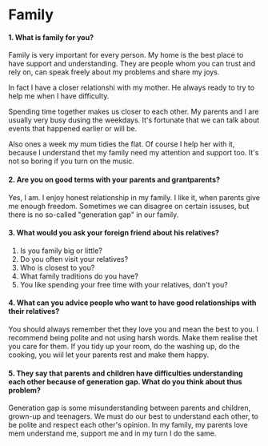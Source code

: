 # Family

#### 1. What is family for you?

Family is very important for every person. My home is the best place to have support and understanding. They are people whom you can trust and rely on, can speak freely about my problems and share my joys.

In fact I have a closer relationshi with my mother. He always ready to try to help me when I have difficulty.

Spending time together makes us closer to each other. My parents and I are usually very busy dusing the weekdays. It's fortunate that we can talk about events that happened earlier or will be.

Also ones a week my mum tidies the flat. Of course I help her with it, because I understand thet my family need my attention and support too. It's not so boring if you turn on the music.

#### 2. Are you on good terms with your parents and grantparents?

Yes, I am. I enjoy honest relationship in my family. I like it, when parents give me enough freedom. Sometimes we can disagree on certain issuses, but there is no so-called "generation gap" in our family.

#### 3. What would you ask your foreign friend about his relatives?

1. Is you family big or little?
2. Do you often visit your relatives?
3. Who is closest to you?
4. What family traditions do you have?
5. You like spending your free time with your relatives, don't you?

#### 4. What can you advice people who want to have good relationships with their relatives?

You should always remember thet they love you and mean the best to you. I recommend being polite and not using harsh words. Make them realise thet you care for them. If you tidy up your room, do the washing up, do the cooking, you wiil let your parents rest and make them happy.

#### 5. They say that parents and children have difficulties understanding each other because of generation gap. What do you think about thus problem?

Generation gap is some misunderstanding between parents and children, grown-up and teenagers. We must do our best to understand each other, to be polite and respect each other's opinion. In my family, my parents love mem understand me, support me and in my turn I do the same.
